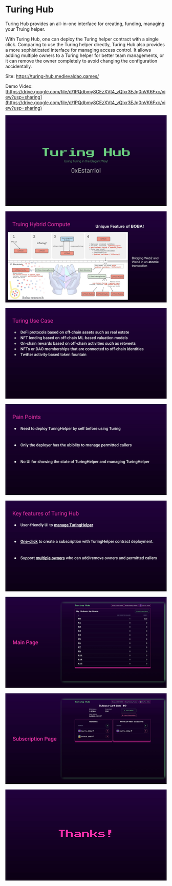 # Turing Hub

Turing Hub provides an all-in-one interface for creating, funding, managing your Truing helper.

With Turing Hub, one can deploy the Turing helper contract with a single click. Comparing to use the Turing helper directly, Turing Hub also provides a more sophisticated interface for managing access control. It allows adding multiple owners to a Turing helper for better team managements, or it can remove the owner completely to avoid changing the configuration accidentally.

Site: https://turing-hub.medievaldao.games/

Demo Video: [https://drive.google.com/file/d/1PQdbmy8CEzXVt4_vQIxr3EJq0nVK6Fxc/view?usp=sharing](https://drive.google.com/file/d/1PQdbmy8CEzXVt4_vQIxr3EJq0nVK6Fxc/view?usp=sharing)

![slide-01](./readme_assets/slide-01.jpg)


![slide-02](./readme_assets/slide-02.jpg)

![slide-03](./readme_assets/slide-03.jpg)

![slide-04](./readme_assets/slide-04.jpg)

![slide-05](./readme_assets/slide-05.jpg)

![slide-06](./readme_assets/slide-06.jpg)

![slide-07](./readme_assets/slide-07.jpg)

![slide-08](./readme_assets/slide-08.jpg)

